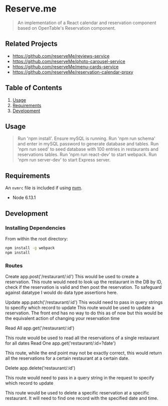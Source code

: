 # Reserve.me

> An implementation of a React calendar and reservation component based on OpenTable's Reservation component.

## Related Projects

  - https://github.com/reserveMe/reviews-service
  - https://github.com/reserveMe/photo-carousel-service
  - https://github.com/reserveMe/menu-cards-service
  - https://github.com/reserveMe/reservation-calendar-proxy

## Table of Contents

1. [Usage](#Usage)
1. [Requirements](#requirements)
1. [Development](#development)

## Usage

> Run 'npm install'.
> Ensure mySQL is running.
> Run 'npm run schema' and enter in mySQL password to generate database and tables.
> Run 'npm run seed' to seed database with 100 entries in restaurants and reservations tables.
> Run 'npm run react-dev' to start webpack.
> Run 'npm run server-dev' to start Express server.

## Requirements

An `nvmrc` file is included if using [nvm](https://github.com/creationix/nvm).

- Node 6.13.1

## Development

### Installing Dependencies

From within the root directory:

```sh
npm install -g webpack
npm install
```
### Routes
Create
app.post('/restaurant/:id')
  This would be used to create a reservation. This route would need to look up the restaurant in the DB by ID, check if the reservation is valid and then post the reservation. To safeguard against datatype I would do data type assertions here.
  
Update
 app.patch('/restaurant/:id')
 This would need to pass in query strings to specifiy which record to update
 This route would be used to update a reservation. The front end has no way to do this as of now but this would be the equivalent action of changing your reservation time
 
Read All
  app.get('/restaurant/:id')
  
  This route would be used to read all the reservations of a single restaurant for all dates
Read One
  app.get('restaurant/:id=?date')
  
   This route, while the end point may not be exactly correct, this would return all the reservations for a certain restaurant at a certain date.

Delete
  app.delete('restaurant/:id')
  
  This route would need to pass in a query string in the request to specify which record to update
  
  This route would be used to delete a specific reservation at a specific restaurant. It will need to find one record with the specified date and time.
